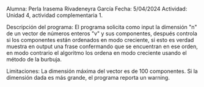 Alumna: Perla Irasema Rivadeneyra García
Fecha: 5/04/2024
Actividad: Unidad 4, actividad complementaria 1.
    
Descripción del programa:
    El programa solicita como input la dimensión "n" de un vector de números enteros "v" y
    sus componentes, después controla si los componentes están ordenados en modo creciente, si esto
    es verdad muestra en output una frase confermando que se encuentran en ese orden,
    en modo contrario el algoritmo los ordena en modo creciente usando el método de la burbuja.

Limitaciones:
    La dimensión máxima del vector es de 100 componentes. Si la dimensión dada es más grande,
    el programa reporta un warning.
